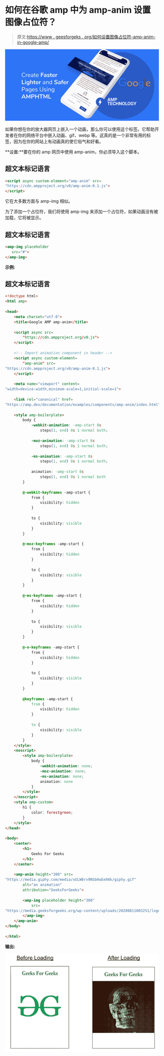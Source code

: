 # 如何在谷歌 amp 中为 amp-anim 设置图像占位符？

> 原文:[https://www . geesforgeks . org/如何设置图像占位符-amp-anim-in-google-amp/](https://www.geeksforgeeks.org/how-to-set-an-image-placeholder-for-amp-anim-in-google-amp/)

![](img/911091c569b094b6e54a226311a9df7b.png)

如果你想在你的放大器网页上嵌入一个动画，那么你可以使用这个标签。它帮助开发者在你的网络平台中嵌入动画、gif、webp 等。这真的是一个非常有用的标签，因为在你的网站上有动画真的使它俗气和好看。

**设置:**要在你的 amp 网页中使用 amp-anim，你必须导入这个脚本。

## 超文本标记语言

```html
<script async custom-element="amp-anim" src=
"https://cdn.ampproject.org/v0/amp-anim-0.1.js">
</script>
```

它在大多数方面与 amp-img 相似。

为了添加一个占位符，我们将使用 amp-img 来添加一个占位符，如果动画没有被加载，它将被显示。

## 超文本标记语言

```html
<amp-img placeholder
   src="#">
</amp-img>
```

**示例:**

## 超文本标记语言

```html
<!doctype html>
<html amp>

<head>
    <meta charset="utf-8">
    <title>Google AMP amp-anim</title>

    <script async src=
        "https://cdn.ampproject.org/v0.js">
    </script>

    <!-- Import animation component in header -->
    <script async custom-element=
        "amp-anim" src=
"https://cdn.ampproject.org/v0/amp-anim-0.1.js">
    </script>

    <meta name="viewport" content=
"width=device-width,minimum-scale=1,initial-scale=1">

    <link rel="canonical" href=
"https://amp.dev/documentation/examples/components/amp-anim/index.html">

    <style amp-boilerplate>
        body {
            -webkit-animation: -amp-start 8s 
                steps(1, end) 0s 1 normal both;

            -moz-animation: -amp-start 8s 
                steps(1, end) 0s 1 normal both;

            -ms-animation: -amp-start 8s 
                steps(1, end) 0s 1 normal both;

            animation: -amp-start 8s 
                steps(1, end) 0s 1 normal both
        }

        @-webkit-keyframes -amp-start {
            from {
                visibility: hidden
            }

            to {
                visibility: visible
            }
        }

        @-moz-keyframes -amp-start {
            from {
                visibility: hidden
            }

            to {
                visibility: visible
            }
        }

        @-ms-keyframes -amp-start {
            from {
                visibility: hidden
            }

            to {
                visibility: visible
            }
        }

        @-o-keyframes -amp-start {
            from {
                visibility: hidden
            }

            to {
                visibility: visible
            }
        }

        @keyframes -amp-start {
            from {
                visibility: hidden
            }

            to {
                visibility: visible
            }
        }
    </style>
    <noscript>
        <style amp-boilerplate>
            body {
                -webkit-animation: none;
                -moz-animation: none;
                -ms-animation: none;
                animation: none
            }
        </style>
    </noscript>
    <style amp-custom>
        h1 {
            color: forestgreen;
        }
    </style>
</head>

<body>
    <center>
        <h1>
            Geeks For Geeks
        </h1>
    </center>

    <amp-anim height="300" src=
"https://media.giphy.com/media/xULW8rv9NSbHaEe9Ak/giphy.gif" 
        alt="an animation"
        attribution="GeeksForGeeks">

        <amp-img placeholder height="300"
            src=
"https://media.geeksforgeeks.org/wp-content/uploads/20200811003251/logo.png">
        </amp-img>
    </amp-anim>
</body>

</html>
```

**输出:**

![](img/6a98ee4ca17ae8b6890126d25c9e9b68.png)